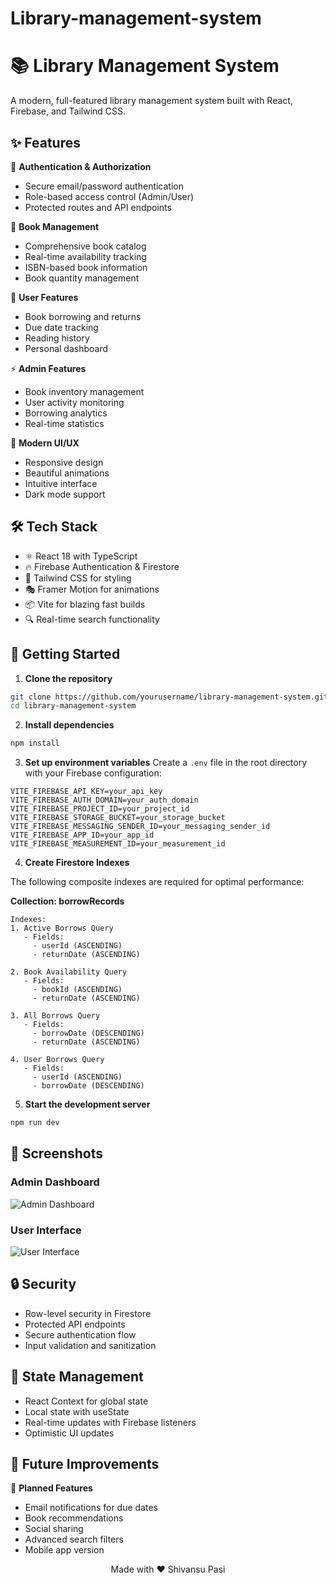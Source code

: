 # Library-management-system
# 📚 Library Management System

A modern, full-featured library management system built with React, Firebase, and Tailwind CSS.

## ✨ Features

🔐 **Authentication & Authorization**
- Secure email/password authentication
- Role-based access control (Admin/User)
- Protected routes and API endpoints

📖 **Book Management**
- Comprehensive book catalog
- Real-time availability tracking
- ISBN-based book information
- Book quantity management

👥 **User Features**
- Book borrowing and returns
- Due date tracking
- Reading history
- Personal dashboard

⚡ **Admin Features**
- Book inventory management
- User activity monitoring
- Borrowing analytics
- Real-time statistics

🎨 **Modern UI/UX**
- Responsive design
- Beautiful animations
- Intuitive interface
- Dark mode support

## 🛠️ Tech Stack

- ⚛️ React 18 with TypeScript
- 🔥 Firebase Authentication & Firestore
- 🎨 Tailwind CSS for styling
- 🎭 Framer Motion for animations
- 📦 Vite for blazing fast builds
- 🔍 Real-time search functionality

## 🚀 Getting Started

1. **Clone the repository**
```bash
git clone https://github.com/yourusername/library-management-system.git
cd library-management-system
```

2. **Install dependencies**
```bash
npm install
```

3. **Set up environment variables**
Create a `.env` file in the root directory with your Firebase configuration:
```env
VITE_FIREBASE_API_KEY=your_api_key
VITE_FIREBASE_AUTH_DOMAIN=your_auth_domain
VITE_FIREBASE_PROJECT_ID=your_project_id
VITE_FIREBASE_STORAGE_BUCKET=your_storage_bucket
VITE_FIREBASE_MESSAGING_SENDER_ID=your_messaging_sender_id
VITE_FIREBASE_APP_ID=your_app_id
VITE_FIREBASE_MEASUREMENT_ID=your_measurement_id
```

4. **Create Firestore Indexes**

The following composite indexes are required for optimal performance:

**Collection: borrowRecords**
```
Indexes:
1. Active Borrows Query
   - Fields:
     - userId (ASCENDING)
     - returnDate (ASCENDING)

2. Book Availability Query
   - Fields:
     - bookId (ASCENDING)
     - returnDate (ASCENDING)

3. All Borrows Query
   - Fields:
     - borrowDate (DESCENDING)
     - returnDate (ASCENDING)

4. User Borrows Query
   - Fields:
     - userId (ASCENDING)
     - borrowDate (DESCENDING)
```

5. **Start the development server**
```bash
npm run dev
```

## 📱 Screenshots

### Admin Dashboard
![Admin Dashboard](./public/Admin.png)

### User Interface
![User Interface](./public/User.png)

## 🔒 Security

- Row-level security in Firestore
- Protected API endpoints
- Secure authentication flow
- Input validation and sanitization

## 🔄 State Management

- React Context for global state
- Local state with useState
- Real-time updates with Firebase listeners
- Optimistic UI updates

## 🎯 Future Improvements

🔮 **Planned Features**
- Email notifications for due dates
- Book recommendations
- Social sharing
- Advanced search filters
- Mobile app version

<div align="center">Made with ❤️ Shivansu Pasi</div>
